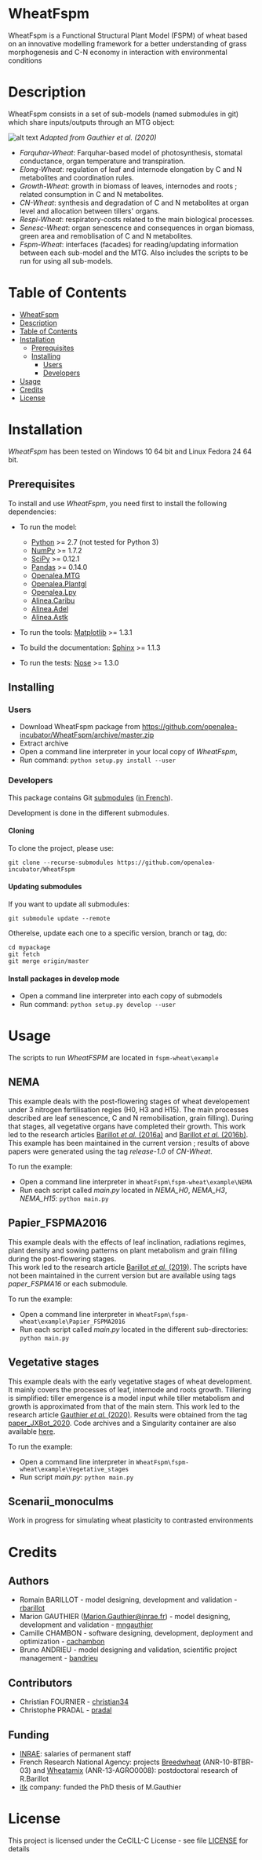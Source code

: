 # WheatFspm
WheatFspm is a Functional Structural Plant Model (FSPM) of wheat based on an innovative modelling framework for a better understanding of grass morphogenesis and C-N economy in interaction with environmental conditions

# Description
WheatFspm consists in a set of sub-models (named submodules in git) which share inputs/outputs through an MTG object:

![alt text](https://raw.githubusercontent.com/openalea-incubator/WheatFspm/master/WheatFspm.png "WheatFSPM workflow")
*Adapted from Gauthier et al. (2020)*

* *Farquhar-Wheat*: Farquhar-based model of photosynthesis, stomatal conductance, organ temperature and transpiration.
* *Elong-Wheat*: regulation of leaf and internode elongation by C and N metabolites and coordination rules.
* *Growth-Wheat*: growth in biomass of leaves, internodes and roots ; related consumption in C and N metabolites.
* *CN-Wheat*: synthesis and degradation of C and N metabolites at organ level and allocation between tillers' organs.
* *Respi-Wheat*: respiratory-costs related to the main biological processes.
* *Senesc-Wheat*: organ senescence and consequences in organ biomass, green area and remoblisation of C and N metabolites.
* *Fspm-Wheat*: interfaces (facades) for reading/updating information between each sub-model and the MTG. Also includes the scripts to be run for using all sub-models.


# Table of Contents
- [WheatFspm](#wheatfspm)
- [Description](#description)
- [Table of Contents](#table-of-contents)
- [Installation](#installation)
  * [Prerequisites](#prerequisites)
  * [Installing](#installing)
    + [Users](#users)
    + [Developers](#developers)
- [Usage](#usage)
- [Credits](#credits)
- [License](#license)

# Installation

*WheatFspm* has been tested on Windows 10 64 bit and Linux Fedora 24 64 bit.

## Prerequisites
To install and use *WheatFspm*, you need first to install the following dependencies:
* To run the model: 
    * [Python](http://www.python.org) >= 2.7 (not tested for Python 3)
    * [NumPy](http://www.numpy.org/) >= 1.7.2
    * [SciPy](http://www.scipy.org/) >= 0.12.1
    * [Pandas](http://pandas.pydata.org/) >= 0.14.0 
    * [Openalea.MTG](https://github.com/openalea/mtg)
    * [Openalea.Plantgl](https://github.com/openalea/plantgl)
    * [Openalea.Lpy](https://github.com/openalea/lpy)
    * [Alinea.Caribu](https://github.com/openalea-incubator/caribu) 
    * [Alinea.Adel](https://github.com/openalea-incubator/adel)
    * [Alinea.Astk](https://github.com/openalea-incubator/astk)
    
* To run the tools: [Matplotlib](http://matplotlib.org/) >= 1.3.1 
* To build the documentation: [Sphinx](http://sphinx-doc.org/) >= 1.1.3
* To run the tests: [Nose](http://nose.readthedocs.org/) >= 1.3.0 

## Installing
### Users
* Download WheatFspm package from https://github.com/openalea-incubator/WheatFspm/archive/master.zip
* Extract archive
* Open a command line interpreter in your local copy of *WheatFspm*,
* Run command: `python setup.py install --user` 

### Developers

This  package contains Git [submodules](https://git-scm.com/book/en/v2/Git-Tools-Submodules) ([in French](https://git-scm.com/book/fr/v2/Utilitaires-Git-Sous-modules)).

Development is done in the different submodules.

#### Cloning

To clone the project, please use:

    git clone --recurse-submodules https://github.com/openalea-incubator/WheatFspm

#### Updating submodules

If you want to update all submodules:

    git submodule update --remote

Otherelse, update each one to a specific version, branch or tag, do:

    cd mypackage
    git fetch
    git merge origin/master

#### Install packages in develop mode

* Open a command line interpreter into each copy of submodels
* Run command: `python setup.py develop --user`

# Usage

The scripts to run *WheatFSPM* are located in `fspm-wheat\example`

## NEMA
This example deals with the post-flowering stages of wheat developement under 3 nitrogen fertilisation regies (H0, H3 and H15). The main processes described are leaf senescence, C and N remobilisation, grain filling). During that stages, all vegetative organs have completed their growth. 
This work led to the research articles [Barillot *et al.* (2016a)](https://doi.org/10.1093/aob/mcw143) and [Barillot *et al.* (2016b)](https://doi.org/10.1093/aob/mcw144).
This example has been maintained in the current version ; results of above papers were generated using the tag *release-1.0* of *CN-Wheat*. 

To run the example:
* Open a command line interpreter in `WheatFspm\fspm-wheat\example\NEMA`
* Run each script called *main.py* located in *NEMA_H0*, *NEMA_H3*, *NEMA_H15*: `python main.py`

## Papier_FSPMA2016
This example deals with the effects of leaf inclination, radiations regimes, plant density and sowing patterns on plant metabolism and grain filling during the post-flowering stages.   
This work led to the research article [Barillot *et al.* (2019)](https://academic.oup.com/aob/article/123/4/727/5236618).
The scripts have not been maintained in the current version but are available using tags *paper_FSPMA16* or each submodule.

To run the example:
* Open a command line interpreter in `WheatFspm\fspm-wheat\example\Papier_FSPMA2016`
* Run each script called *main.py* located in the different sub-directories: `python main.py`

## Vegetative stages
This example deals with the early vegetative stages of wheat development. It mainly covers the processes of leaf, internode and roots growth.
Tillering is simplified: tiller emergence is a model input while tiller metabolism and growth is approximated from that  of the main stem.
This work led to the research article [Gauthier *et al.* (2020)](todo). Results were obtained from the tag [paper_JXBot_2020](todo).
Code archives and a Singularity container are also available [here](todo).
 
To run the example:
* Open a command line interpreter in `WheatFspm\fspm-wheat\example\Vegetative_stages`
* Run script *main.py*: `python main.py`

## Scenarii_monoculms
Work in progress for simulating wheat plasticity to contrasted environments

# Credits
## Authors
* Romain BARILLOT - model designing, development and validation - [rbarillot](https://github.com/rbarillot)
* Marion GAUTHIER (Marion.Gauthier@inrae.fr) - model designing, development and validation - [mngauthier](https://github.com/mngauthier)
* Camille CHAMBON - software designing, development, deployment and optimization - [cachambon](https://github.com/cachambon)
* Bruno ANDRIEU - model designing and validation, scientific project management - [bandrieu](https://orcid.org/0000-0002-7933-9490)

## Contributors
* Christian FOURNIER - [christian34](https://github.com/christian34)
* Christophe PRADAL - [pradal](https://github.com/pradal)

## Funding
* [INRAE](https://www.inrae.fr/): salaries of permanent staff 
* French Research National Agency: projects [Breedwheat](https://breedwheat.fr/) (ANR-10-BTBR-03) and [Wheatamix](https://www6.inrae.fr/wheatamix/) (ANR-13-AGRO0008): postdoctoral research of R.Barillot
* [itk](https://www.itk.fr/en/) company: funded the PhD thesis of M.Gauthier

# License
This project is licensed under the CeCILL-C License - see file [LICENSE](LICENSE) for details
 